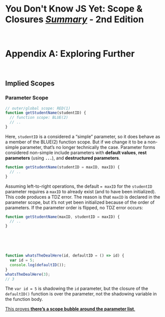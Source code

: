 # You Don't Know JS Yet: Scope & Closures <ins>**_Summary_**</ins> - 2nd Edition

<br>

# Appendix A: Exploring Further

<br>

## Implied Scopes

### Parameter Scope

```js
// outer/global scope: RED(1)
function getStudentName(studentID) {
  // function scope: BLUE(2)
  // ..
}
```

Here, `studentID` is a considered a “simple” parameter, so it does behave as a member of the BLUE(2) function scope. But if we change it to be a non-simple parameter, that’s no longer technically the case. Parameter forms considered non-simple include parameters with **default values**, **rest parameters** (using **`...`**), and **destructured parameters**.

```js
function getStudentName(studentID = maxID, maxID) {
  // ..
}
```

Assuming left-to-right operations, the default `= maxID` for the `studentID` parameter requires a `maxID` to already exist (and to have been initialized). This code produces a TDZ error. The reason is that `maxID` is declared in the parameter scope, but it’s not yet been initialized because of the order of parameters. If the parameter order is flipped, no TDZ error occurs:

```js
function getStudentName(maxID, studentID = maxID) {
  // ..
}
```

<br><br><br>

```js
function whatsTheDealHere(id, defaultID = () => id) {
  var id = 5;
  console.log(defaultID());
}
whatsTheDealHere(3);
// 3
```

The `var id = 5` is shadowing the `id` parameter, but the closure of the `defaultID()` function is over the parameter, not the shadowing variable in the function body.

<ins>This proves **there’s a scope bubble around the parameter list**.</ins>
